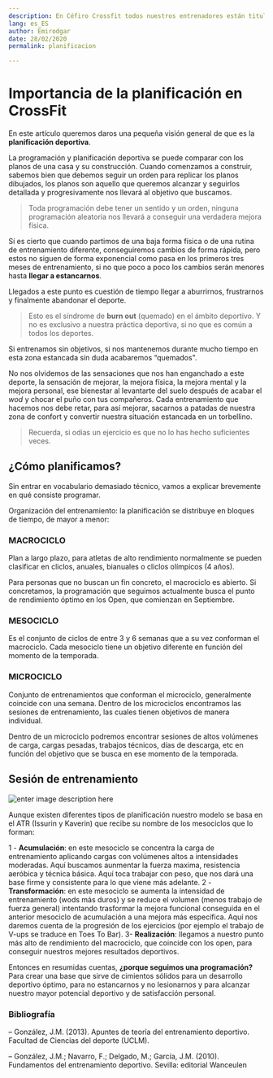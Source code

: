 ```yaml
---
description: En Céfiro Crossfit todos nuestros entrenadores están titulados para alcanzar los mejores resultados de la mejor forma posible.
lang: es_ES
author: Emirodgar
date: 28/02/2020
permalink: planificacion

---
```


# Importancia de la planificación en CrossFit

En este artículo queremos daros una pequeña visión general de que es la **planificación deportiva**.

La programación y planificación deportiva se puede comparar con los planos de una casa y su construcción. Cuando comenzamos a construir, sabemos bien que debemos seguir un orden
para replicar los planos dibujados, los planos son aquello que queremos alcanzar y seguirlos detallada y progresivamente nos llevará al objetivo que buscamos.

> Toda programación debe tener un sentido y un orden, ninguna programación aleatoria nos llevará a conseguir una verdadera mejora física. 

Sí es cierto que cuando partimos de una baja forma física o de una rutina de entrenamiento diferente, conseguiremos cambios de forma rápida, pero estos no siguen de forma exponencial como pasa en los primeros tres meses de entrenamiento, si no que poco a poco los cambios serán menores hasta **llegar a estancarnos**.

Llegados a este punto es cuestión de tiempo llegar a aburrirnos, frustrarnos y finalmente abandonar el deporte.

> Esto es el síndrome de **burn out** (quemado) en el ámbito deportivo.  Y no es exclusivo a nuestra práctica deportiva, si no que es común a todos los deportes.

Si entrenamos sin objetivos, si nos mantenemos durante mucho tiempo en esta zona estancada sin duda acabaremos “quemados".

No nos olvidemos de las sensaciones que nos han enganchado a este deporte, la sensación de mejorar, la mejora física, la mejora mental y la mejora personal, ese bienestar al levantarte del
suelo después de acabar el *wod* y chocar el puño con tus compañeros. Cada entrenamiento que hacemos nos debe retar, para así mejorar, sacarnos a patadas de nuestra zona de confort
y convertir nuestra situación estancada en un torbellino.

> Recuerda, si odias un ejercicio es que no lo has hecho suficientes veces.

## ¿Cómo planificamos?

Sin entrar en vocabulario demasiado técnico, vamos a explicar brevemente en qué consiste programar.

Organización del entrenamiento: la planificación se distribuye en bloques de tiempo, de mayor a menor:


### MACROCICLO

Plan a largo plazo, para atletas de alto rendimiento normalmente se pueden clasificar en cliclos, anuales, bianuales o cliclos olímpicos (4 años).

Para personas que no buscan un fin concreto, el macrociclo es abierto. Si concretamos, la programación que seguimos actualmente busca el punto de rendimiento
óptimo en los Open, que comienzan en Septiembre.

### MESOCICLO

Es el conjunto de ciclos de entre 3 y 6 semanas que a su vez conforman el macrociclo. Cada mesociclo tiene un objetivo diferente en función del momento de la temporada.

### MICROCICLO

Conjunto de entrenamientos que conforman el microciclo, generalmente coincide con una semana. Dentro de los microciclos encontramos las sesiones de entrenamiento, las cuales tienen objetivos de manera individual.

Dentro de un microciclo podremos encontrar sesiones de altos volúmenes de carga, cargas pesadas, trabajos técnicos, días de descarga, etc en función del objetivo que se
busca en ese momento de la temporada.

## Sesión de entrenamiento

![enter image description here](https://i.imgur.com/A5195J5.png)

Aunque existen diferentes tipos de planificación nuestro modelo se basa en el ATR (Issurin y Kaverin) que recibe su nombre de los mesociclos que lo forman:

1 - **Acumulación**: en este mesociclo se concentra la carga de entrenamiento aplicando cargas con volúmenes altos a intensidades moderadas. Aquí buscamos aunmentar la fuerza maxima, resistencia aeróbica y técnica básica. Aquí toca trabajar con peso, que nos dará una base firme y consistente para lo que viene más adelante.
2 - **Transformación**: en este mesociclo se aumenta la intensidad de entrenamiento (wods más duros) y se reduce el volumen (menos trabajo de fuerza general) intentando trasformar la mejora funcional conseguida en el anterior mesociclo de acumulación a una mejora más específica. Aquí nos daremos cuenta de la progresión de los ejercicios (por ejemplo el trabajo
de V-ups se traduce en Toes To Bar).
3- **Realización**: llegamos a nuestro punto más alto de rendimiento del macrociclo, que coincide con los open, para conseguir nuestros mejores resultados deportivos.

Entonces en resumidas cuentas, **¿porque seguimos una programación?** Para crear una base que sirve de cimientos sólidos para un desarrollo deportivo óptimo, para no estancarnos y no lesionarnos y para alcanzar nuestro mayor potencial deportivo y de satisfacción personal.

### Bibliografía

– González, J.M. (2013). Apuntes de teoría del entrenamiento deportivo. Facultad de Ciencias
del deporte (UCLM).

– González, J.M.; Navarro, F.; Delgado, M.; García, J.M. (2010). Fundamentos del
entrenamiento deportivo. Sevilla: editorial Wanceulen
<!--stackedit_data:
eyJoaXN0b3J5IjpbLTEyNjU2Mzk5MTEsLTEzNDc0MDQzNzksMT
c4ODQzMzUzOCwxNDIzNTM2NzM2LDU0Njk4NzU2NF19
-->
